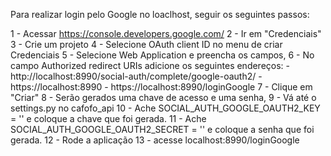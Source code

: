 Para realizar login pelo Google no loaclhost, seguir os seguintes passos:</p>
1 - Acessar https://console.developers.google.com/
2 - Ir em "Credenciais"
3 - Crie um projeto
4 - Selecione OAuth client ID no menu de criar Credenciais
5 - Selecione Web Application e preencha os campos,
6 - No campo Authorized redirect URIs adicione os seguintes endereços:
    - http://localhost:8990/social-auth/complete/google-oauth2/
    - https://localhost:8990
    - https://localhost:8990/loginGoogle
7 - Clique em "Criar"
8 - Serão gerados uma chave de acesso e uma senha,
9 - Vá até o settings.py no cafofo_api
10 - Ache SOCIAL_AUTH_GOOGLE_OAUTH2_KEY = '' e coloque a chave que foi gerada.
11 - Ache SOCIAL_AUTH_GOOGLE_OAUTH2_SECRET = '' e coloque a senha que foi gerada.
12 - Rode a aplicação
13 - acesse localhost:8990/loginGoogle
